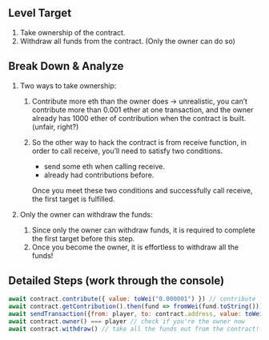 ## Level Target

1. Take ownership of the contract.
2. Withdraw all funds from the contract. (Only the owner can do so)

## Break Down & Analyze

1. Two ways to take ownership:
    1. Contribute more eth than the owner does → unrealistic, you can’t contribute more than 0.001 ether at one transaction, and the owner already has 1000 ether of contribution when the contract is built. (unfair, right?)
    2. So the other way to hack the contract is from receive function, in order to call receive, you’ll need to satisfy two conditions.
        * send some eth when calling receive.
        * already had contributions before.
        
        Once you meet these two conditions and successfully call receive, the first target is fulfilled.
        
2. Only the owner can withdraw the funds:
    1. Since only the owner can withdraw funds, it is required to complete the first target before this step.
    2. Once you become the owner, it is effortless to withdraw all the funds!

## Detailed Steps (work through the console)

```js
await contract.contribute({ value: toWei("0.000001") }) // contribute first, so that you'll be able to call receive
await contract.getContribution().then(fund => fromWei(fund.toString())) // confirm if you have contributed
await sendTransaction({from: player, to: contract.address, value: toWei('0.000001')}) // call receive with some ether sent
await contract.owner() === player // check if you're the owner now
await contract.withdraw() // take all the funds out from the contract!!!
```

